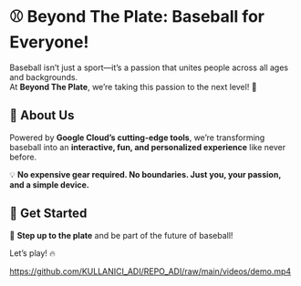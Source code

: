 # ⚾ Beyond The Plate: Baseball for Everyone!  

Baseball isn’t just a sport—it’s a passion that unites people across all ages and backgrounds.  
At **Beyond The Plate**, we’re taking this passion to the next level! 🚀  

## 🌟 About Us  
Powered by **Google Cloud’s cutting-edge tools**, we’re transforming baseball into an **interactive, fun, and personalized experience** like never before.  

💡 **No expensive gear required. No boundaries. Just you, your passion, and a simple device.**  

## 🚀 Get Started  
🔹 **Step up to the plate** and be part of the future of baseball!  

Let’s play! 🔥  

[https://github.com/KULLANICI_ADI/REPO_ADI/raw/main/videos/demo.mp4
](https://github.com/BeyondThePlate/Google-Cloud-x-MLB-TM-Hackathon/blob/main/resources/videos/ballBB.mp4)
